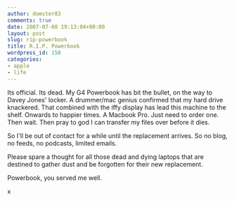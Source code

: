 ```yaml
---
author: domster83
comments: true
date: 2007-07-08 19:13:04+00:00
layout: post
slug: rip-powerbook
title: R.I.P. Powerbook
wordpress_id: 158
categories:
- apple
- life
---
```


Its official. Its dead. My G4 Powerbook has bit the bullet, on the way to Davey Jones' locker. A drummer/mac genius confirmed that my hard drive knackered. That combined with the iffy display has lead this machine to the shelf.
Onwards to happier times. A Macbook Pro. Just need to order one. Then wait. Then pray to god I can transfer my files over before it dies.




So I'll be out of contact for a while until the replacement arrives. So no blog, no feeds, no podcasts, limited emails.




Please spare a thought for all those dead and dying laptops that are destined to gather dust and be forgotten for their new replacement.




Powerbook, you served me well.




x
